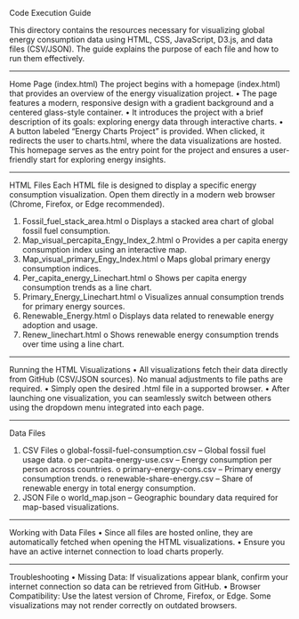 Code Execution Guide

This directory contains the resources necessary for visualizing global energy consumption data using HTML, CSS, JavaScript, D3.js, and data files (CSV/JSON). The guide explains the purpose of each file and how to run them effectively.
________________________________________
Home Page (index.html)
The project begins with a homepage (index.html) that provides an overview of the energy visualization project.
•	The page features a modern, responsive design with a gradient background and a centered glass-style container.
•	It introduces the project with a brief description of its goals: exploring energy data through interactive charts.
•	A button labeled “Energy Charts Project” is provided. When clicked, it redirects the user to charts.html, where the data visualizations are hosted.
This homepage serves as the entry point for the project and ensures a user-friendly start for exploring energy insights.
________________________________________
HTML Files
Each HTML file is designed to display a specific energy consumption visualization. Open them directly in a modern web browser (Chrome, Firefox, or Edge recommended).
1.	Fossil_fuel_stack_area.html
o	Displays a stacked area chart of global fossil fuel consumption.
2.	Map_visual_percapita_Engy_Index_2.html
o	Provides a per capita energy consumption index using an interactive map.
3.	Map_visual_primary_Engy_Index.html
o	Maps global primary energy consumption indices.
4.	Per_capita_energy_Linechart.html
o	Shows per capita energy consumption trends as a line chart.
5.	Primary_Energy_Linechart.html
o	Visualizes annual consumption trends for primary energy sources.
6.	Renewable_Energy.html
o	Displays data related to renewable energy adoption and usage.
7.	Renew_linechart.html
o	Shows renewable energy consumption trends over time using a line chart.
________________________________________
Running the HTML Visualizations
•	All visualizations fetch their data directly from GitHub (CSV/JSON sources). No manual adjustments to file paths are required.
•	Simply open the desired .html file in a supported browser.
•	After launching one visualization, you can seamlessly switch between others using the dropdown menu integrated into each page.
________________________________________
Data Files
1.	CSV Files
o	global-fossil-fuel-consumption.csv – Global fossil fuel usage data.
o	per-capita-energy-use.csv – Energy consumption per person across countries.
o	primary-energy-cons.csv – Primary energy consumption trends.
o	renewable-share-energy.csv – Share of renewable energy in total energy consumption.
2.	JSON File
o	world_map.json – Geographic boundary data required for map-based visualizations.
________________________________________
Working with Data Files
•	Since all files are hosted online, they are automatically fetched when opening the HTML visualizations.
•	Ensure you have an active internet connection to load charts properly.
________________________________________
Troubleshooting
•	Missing Data: If visualizations appear blank, confirm your internet connection so data can be retrieved from GitHub.
•	Browser Compatibility: Use the latest version of Chrome, Firefox, or Edge. Some visualizations may not render correctly on outdated browsers.


